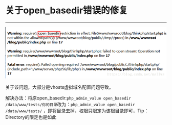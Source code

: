 # 关于open_basedir错误的修复 #


----------

![avatar](../res/img/vhost_error1.png) 

关于该问题，大部分是vhosts虚拟域名配置问题导致。

解决办法：将原open_basedir:`php_admin_value open_basedir /data/www/tests/你的目录`改为：`php_admin_value open_basedir /data/www/tests/` ，即将目录去掉，权限只限定为该根目录即可，Tip：Directory的限定也是如此